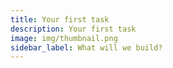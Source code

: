```yaml
---
title: Your first task
description: Your first task
image: img/thumbnail.png
sidebar_label: What will we build?
---
```

